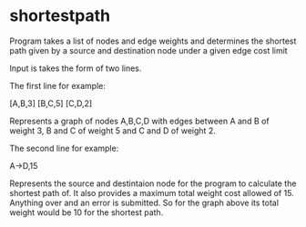 # shortestpath
Program takes a list of nodes and edge weights and determines the shortest path given by a source and destination node under a given edge cost limit

Input is takes the form of two lines.

The first line for example:

[A,B,3] [B,C,5] [C,D,2]

Represents a graph of nodes A,B,C,D with edges between A and B of weight 3, B and C of weight 5 and C and D of weight 2.

The second line for example:

A->D,15 

Represents the source and destintaion node for the program to calculate the shortest path of. It also provides a maximum total weight cost allowed of 15. Anything over and an error is submitted. So for the graph above its total weight would be 10 for the shortest path.
